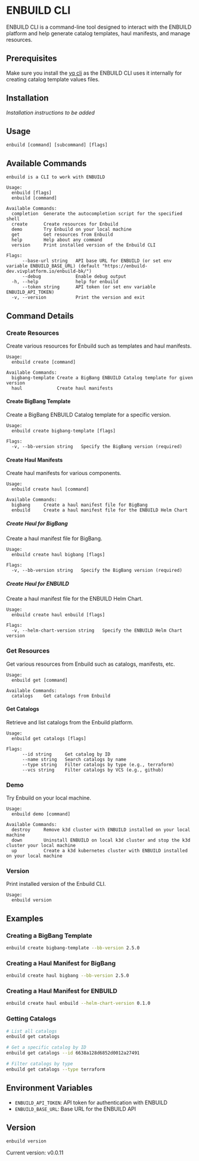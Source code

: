 # ENBUILD CLI

ENBUILD CLI is a command-line tool designed to interact with the ENBUILD platform and help generate catalog templates, haul manifests, and manage resources.

## Prerequisites

Make sure you install the [yq cli](https://mikefarah.gitbook.io/yq) as the ENBUILD CLI uses it internally for creating catalog template values files.

## Installation

*Installation instructions to be added*

## Usage

```
enbuild [command] [subcommand] [flags]
```

## Available Commands

```
enbuild is a CLI to work with ENBUILD

Usage:
  enbuild [flags]
  enbuild [command]

Available Commands:
  completion  Generate the autocompletion script for the specified shell
  create      Create resources for Enbuild
  demo        Try Enbuild on your local machine
  get         Get resources from Enbuild
  help        Help about any command
  version     Print installed version of the Enbuild CLI

Flags:
      --base-url string   API base URL for ENBUILD (or set env variable ENBUILD_BASE_URL) (default "https://enbuild-dev.vivplatform.io/enbuild-bk/")
      --debug             Enable debug output
  -h, --help              help for enbuild
      --token string      API token (or set env variable ENBUILD_API_TOKEN)
  -v, --version           Print the version and exit
```

## Command Details

### Create Resources

Create various resources for Enbuild such as templates and haul manifests.

```
Usage:
  enbuild create [command]

Available Commands:
  bigbang-template Create a BigBang ENBUILD Catalog template for given version
  haul             Create haul manifests
```

#### Create BigBang Template

Create a BigBang ENBUILD Catalog template for a specific version.

```
Usage:
  enbuild create bigbang-template [flags]

Flags:
  -v, --bb-version string   Specify the BigBang version (required)
```

#### Create Haul Manifests

Create haul manifests for various components.

```
Usage:
  enbuild create haul [command]

Available Commands:
  bigbang     Create a haul manifest file for BigBang
  enbuild     Create a haul manifest file for the ENBUILD Helm Chart
```

##### Create Haul for BigBang

Create a haul manifest file for BigBang.

```
Usage:
  enbuild create haul bigbang [flags]

Flags:
  -v, --bb-version string   Specify the BigBang version (required)
```

##### Create Haul for ENBUILD

Create a haul manifest file for the ENBUILD Helm Chart.

```
Usage:
  enbuild create haul enbuild [flags]

Flags:
  -v, --helm-chart-version string   Specify the ENBUILD Helm Chart version
```

### Get Resources

Get various resources from Enbuild such as catalogs, manifests, etc.

```
Usage:
  enbuild get [command]

Available Commands:
  catalogs    Get catalogs from Enbuild
```

#### Get Catalogs

Retrieve and list catalogs from the Enbuild platform.

```
Usage:
  enbuild get catalogs [flags]

Flags:
      --id string     Get catalog by ID
      --name string   Search catalogs by name
      --type string   Filter catalogs by type (e.g., terraform)
      --vcs string    Filter catalogs by VCS (e.g., github)
```

### Demo

Try Enbuild on your local machine.

```
Usage:
  enbuild demo [command]

Available Commands:
  destroy     Remove k3d cluster with ENBUILD installed on your local machine
  down        Uninstall ENBUILD on local k3d cluster and stop the k3d cluster your local machine
  up          Create a k3d kubernetes cluster with ENBUILD installed on your local machine
```

### Version

Print installed version of the Enbuild CLI.

```
Usage:
  enbuild version
```

## Examples

### Creating a BigBang Template

```bash
enbuild create bigbang-template --bb-version 2.5.0
```

### Creating a Haul Manifest for BigBang

```bash
enbuild create haul bigbang --bb-version 2.5.0
```

### Creating a Haul Manifest for ENBUILD

```bash
enbuild create haul enbuild --helm-chart-version 0.1.0
```

### Getting Catalogs

```bash
# List all catalogs
enbuild get catalogs

# Get a specific catalog by ID
enbuild get catalogs --id 6638a128d6852d0012a27491

# Filter catalogs by type
enbuild get catalogs --type terraform
```

## Environment Variables

- `ENBUILD_API_TOKEN`: API token for authentication with ENBUILD
- `ENBUILD_BASE_URL`: Base URL for the ENBUILD API

## Version

```bash
enbuild version
```

Current version: v0.0.11
